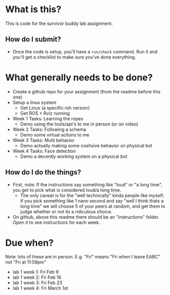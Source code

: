 # What is this?

This is code for the survivor buddy lab assignment.

## How do I submit?

- Once the code is setup, you'll have a `run/check` command. Run it and you'll get a checklist to make sure you've done everything.

# What generally needs to be done?

- Create a github repo for your assignment (from the readme before this one)
- Setup a linux system
    - Get Linux (a specific-ish version)
    - Get ROS + Rviz running
- Week 1 Tasks: Learning the ropes
    - Demo using the tools/api's to me in person (or on video)
- Week 2 Tasks: Following a schema
    - Demo some virtual actions to me
- Week 3 Tasks: Multi behavior
    - Demo actually making some coehsive behavior on physical bot
- Week 4 Tasks: Face detection
    - Demo a decently working system on a physical bot

## How do I do the things?

- First, note: If the instructions say something like "loud" or "a long time", you get to pick what is considered loud/a long time.
    - The only caveat is for the "well technically" kinda people like myself; if you pick something like 1 nano second and say "well I think thats a long time" we will choose 5 of your peers at random, and get them to judge whether or not its a ridiculous choice.
- On github, above this readme there should be an "instructions" folder. Open it to see instructions for each week.

# Due when?

Note: lots of these are in person. E.g. "Fri" means "Fri when I leave EABC" not "Fri at 11:59pm"

- lab 1 week 1: Fri Feb 9
- lab 1 week 2: Fri Feb 16
- lab 1 week 3: Fri Feb 23
- lab 1 week 4: Fri March 1st